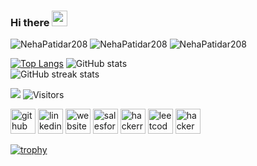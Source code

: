 ### Hi there <img src="https://media.giphy.com/media/hvRJCLFzcasrR4ia7z/giphy.gif" width="25px">
 
<img src="https://github-readme-stats.vercel.app/api/top-langs/?username=NehaPatidar208&show_icons=true&theme=gotham" alt="NehaPatidar208" />
<img src="https://github-readme-stats.vercel.app/api?username=NehaPatidar208&show_icons=true&theme=gotham" alt="NehaPatidar208" />
<img src="https://streak-stats.demolab.com/?username=nehapatidar208&show_icons=true&theme=gotham" alt="NehaPatidar208" />

[![Top Langs](https://github-readme-stats.vercel.app/api/top-langs/?username=nehapatidar208)](https://github.com/anuraghazra/github-readme-stats)
![GitHub stats](https://github-readme-stats.vercel.app/api?username=nehapatidar208&show_icons=true)  
![GitHub streak stats](https://streak-stats.demolab.com/?user=nehapatidar208&show_icons=true)  

![](https://komarev.com/ghpvc/?username=NehaPatidar208&color=brightgreen)
![[Visitors](https://visitor-badge.glitch.me/badge?page_id=NehaPatidar208.NehaPatidar208)](https://github.com/NehaPatidar208)

[<img src='https://cdn.jsdelivr.net/npm/simple-icons@3.0.1/icons/github.svg' alt='github' height='40'>](https://github.com/nehapatidar208)  [<img src='https://cdn.jsdelivr.net/npm/simple-icons@3.0.1/icons/linkedin.svg' alt='linkedin' height='40'>](https://www.linkedin.com/in/neha-patidar-9307001a1/)  [<img src='https://cdn.jsdelivr.net/npm/simple-icons@3.0.1/icons/icloud.svg' alt='website' height='40'>](https://nehapatidar208.github.io/my_portfolio/)  [<img src='https://cdn.jsdelivr.net/npm/simple-icons@3.0.1/icons/salesforce.svg' alt='salesforce' height='40'>](https://www.salesforce.com/trailblazer/nehapatidar)  [<img src='https://cdn.jsdelivr.net/npm/simple-icons@3.0.1/icons/hackerrank.svg' alt='hackerrank' height='40'>](https://www.hackerrank.com/profile/nehapatidar208)  [<img src='https://cdn.jsdelivr.net/npm/simple-icons@3.0.1/icons/leetcode.svg' alt='leetcode' height='40'>](https://leetcode.com/nehapatidar208/)  [<img src='https://cdn.jsdelivr.net/npm/simple-icons@3.0.1/icons/hackerearth.svg' alt='hackerearth' height='40'>](https://www.hackerearth.com/@nehapatidar208)  

[![trophy](https://github-profile-trophy.vercel.app/?username=nehapatidar208)](https://github.com/ryo-ma/github-profile-trophy)

